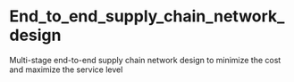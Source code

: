 # End_to_end_supply_chain_network_design

Multi-stage end-to-end supply chain network design to minimize the cost and maximize the service level
